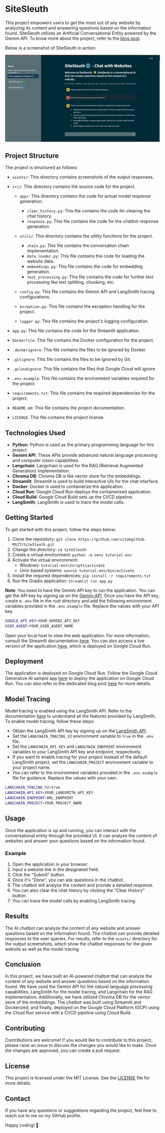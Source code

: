 # SiteSleuth

This project empowers users to get the most out of any website by analyzing its content and answering questions based on the information found. SiteSleuth utilizes an Artificial Conversational Entity powered by the Gemini API. To know more about the project, refer to the [blog post](https://medium.com/google-cloud/how-to-create-an-ai-powered-website-analysis-chatbot-37d1ea8c4684).

Below is a screenshot of SiteSleuth in action:

![SiteSleuth](assets/SiteSleuth.png)

## Project Structure

The project is structured as follows:

- `assets/`: This directory contains screenshots of the output responses.

- `src/`: This directory contains the source code for the project.

  - `app/`: This directory contains the code for actual model response generation.

    - `clear_history.py`: This file contains the code for clearing the chat history.
    - `response.py`: This file contains the code for the chatbot response generation.

  - `utils/`: This directory contains the utility functions for the project.

    - `chain.py`: This file contains the conversation chain implementation.
    - `data_loader.py`: This file contains the code for loading the website data.
    - `embeddings.py`: This file contains the code for embedding generation.
    - `text_processing.py`: This file contains the code for further text processing like text splitting, chunking, etc.

  - `config.py`: This file contains the Gemini API and LangSmith tracing configurations.
  - `exception.py`: This file contains the exception handling for the project.
  - `logger.py`: This file contains the project's logging configuration.

- `app.py`: This file contains the code for the Streamlit application.
- `Dockerfile`: This file contains the Docker configuration for the project.
- `.dockerignore`: This file contains the files to be ignored by Docker.
- `.gitignore`: This file contains the files to be ignored by Git.
- `.gcloudignore`: This file contains the files that Google Cloud will ignore.
- `.env.example`: This file contains the environment variables required for the project.
- `requirements.txt`: This file contains the required dependencies for the project.
- `README.md`: This file contains the project documentation.
- `LICENSE`: This file contains the project license.

## Technologies Used

- **Python**: Python is used as the primary programming language for this project.
- **Gemini API**: These APIs provide advanced natural language processing and computer vision capabilities.
- **Langchain**: Langchain is used for the RAG (Retrieval Augmented Generation) implementation.
- **Chroma DB**: Chroma DB is the vector store for the embeddings.
- **Streamlit**: Streamlit is used to build interactive UIs for the chat interface.
- **Docker**: Docker is used to containerize the application.
- **Cloud Run**: Google Cloud Run deploys the containerized application.
- **Cloud Build**: Google Cloud Build sets up the CI/CD pipeline.
- **LangSmith**: LangSmith is used to trace the model calls.

## Getting Started

To get started with this project, follow the steps below:

1. Clone the repository: `git clone https://github.com/sitamgithub-MSIT/SiteSleuth.git`
2. Change the directory: `cd SiteSleuth`
3. Create a virtual environment: `python -m venv tutorial-env`
4. Activate the virtual environment:
   - Windows: `tutorial-env\Scripts\activate`
   - Unix-based systems: `source tutorial-env/bin/activate`
5. Install the required dependencies: `pip install -r requirements.txt`
6. Run the Gradio application: `streamlit run app.py`

**Note**: You need to have the Gemini API key to run the application. You can get the API key by signing up on the [Gemini API](https://aistudio.google.com/). Once you have the API key, create a `.env` file in the root directory and add the following environment variables provided in the `.env.example` file. Replace the values with your API key.

```bash
GOOGLE_API_KEY=YOUR_GEMINI_API_KEY
USER_AGENT=YOUR_USER_AGENT_NAME
```

Open your local host to view the web application. For more information, consult the Streamlit documentation [here](https://docs.streamlit.io/). You can also access a live version of the application [here](https://sitesleuth-a4zzrfnhrq-uc.a.run.app/), which is deployed on Google Cloud Run.

## Deployment

The application is deployed on Google Cloud Run. Follow the Google Cloud Generative AI sample app [here](https://github.com/GoogleCloudPlatform/generative-ai/tree/main/gemini/sample-apps/gemini-streamlit-cloudrun) to deploy the application on Google Cloud Run. You can also refer to the dedicated blog post [here](https://medium.com/google-cloud/how-to-create-an-ai-powered-website-analysis-chatbot-37d1ea8c4684) for more details.

## Model Tracing

Model tracing is enabled using the LangSmith API. Refer to the documentation [here](https://docs.smith.langchain.com/) to understand all the features provided by LangSmith. To enable model tracing, follow these steps:

- Obtain the LangSmith API key by signing up on the [LangSmith API](https://smith.langchain.com/).
- Set the `LANGCHAIN_TRACING_V2` environment variable to `true` in the `.env` file.
- Set the `LANGCHAIN_API_KEY` and `LANGCHAIN_ENDPOINT` environment variables to your LangSmith API key and endpoint, respectively.
- If you want to enable tracing for your project instead of the default LangSmith project, set the `LANGCHAIN_PROJECT` environment variable to your project name.
- You can refer to the environment variables provided in the `.env.example` file for guidance. Replace the values with your own.

```bash
LANGCHAIN_TRACING_V2=true
LANGCHAIN_API_KEY=YOUR_LANGSMITH_API_KEY
LANGCHAIN_ENDPOINT=URL_ENDPOINT
LANGCHAIN_PROJECT=YOUR_PROJECT_NAME
```

## Usage

Once the application is up and running, you can interact with the conversational entity through the provided UI. It can analyze the content of websites and answer your questions based on the information found.

### Example

1. Open the application in your browser.
2. Input a website link in the designated field.
3. Click the "Submit" button.
4. Once it's "Done", you can ask questions in the chatbot.
5. The chatbot will analyze the content and provide a detailed response.
6. You can also clear the chat history by clicking the "Clear History" button.
7. You can trace the model calls by enabling LangSmith tracing.

## Results

The AI chatbot can analyze the content of any website and answer questions based on the information found. The chatbot can provide detailed responses to the user queries. For results, refer to the `assets/` directory for the output screenshots, which show the chatbot responses for the given website as well as the model tracing.

## Conclusion

In this project, we have built an AI-powered chatbot that can analyze the content of any website and answer questions based on the information found. We have used the Gemini API for the natural language processing capabilities, LangSmith for the model tracing, and Langchain for the RAG implementation. Additionally, we have utilized Chroma DB for the vector store of the embeddings. The chatbot was built using Streamlit and Dockerized, and finally, deployed on the Google Cloud Platform (GCP) using the Cloud Run service with a CI/CD pipeline using Cloud Build.

## Contributing

Contributions are welcome! If you would like to contribute to this project, please raise an issue to discuss the changes you would like to make. Once the changes are approved, you can create a pull request.

## License

This project is licensed under the MIT License. See the [LICENSE](LICENSE) file for more details.

## Contact

If you have any questions or suggestions regarding the project, feel free to reach out to me on my GitHub profile.

Happy coding! 🚀
